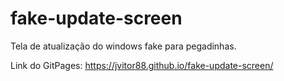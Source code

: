 # fake-update-screen

Tela de atualização do windows fake para pegadinhas.

Link do GitPages: https://jvitor88.github.io/fake-update-screen/
